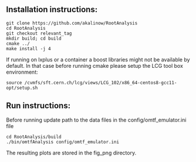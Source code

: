 ## Installation instructions:

``` 
git clone https://github.com/akalinow/RootAnalysis
cd RootAnalysis
git checkout relevant_tag
mkdir build; cd build
cmake ../
make install -j 4
```
If running on lxplus or a container a boost libraries might not be available by default.
In that case before running cmake please setup the LCG tool box environment:

```shell
source /cvmfs/sft.cern.ch/lcg/views/LCG_102/x86_64-centos8-gcc11-opt/setup.sh
```

## Run instructions:

Before running update path to the data files in the config/omtf_emulator.ini file

```
cd RootAnalysis/build
./bin/omtfAnalysis config/omtf_emulator.ini
```

The resulting plots are stored in the fig_png directory.
